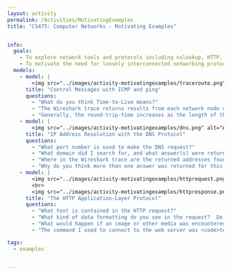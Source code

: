 ```yaml
---
layout: activity
permalink: /Activities/MotivatingExamples
title: "CS475: Computer Networks - Motivating Examples"


info:
  goals: 
    - To explore network tools and protocols including nslookup, HTTP, and traceroute
    - To motivate the need for loosely interconnected networking protocols to provide different but compatible levels of service
  models:
    - model: |
        <img src="../images/activity-motivatingexamples/traceroute.png" alt="A Wireshark trace of the traceroute program">
      title: "Control Messages with ICMP and ping"
      questions: 
        - "What do you think Time-to-Live means?"  
        - "The Wireshark trace returns results from each network node on the path to the destination, but the resposne message appears to be an error.  What do you think the Time-to-Live has to do with finding each hop on the path?"
        - "Generally, the round-trip-time increases as the length of the path increases, but not strictly so.  Why do you think this is?"
    - model: |
        <img src="../images/activity-motivatingexamples/dns.png" alt="A Wireshark trace of a DNS lookup">
      title: "IP Address Resolution with the DNS Protocol"
      questions: 
        - "What port number is used to make the DNS request?"  
        - "What domain did I search for, and what answer(s) were returned?"
        - "Where in the Wireshark trace are the returned addresses found?"
        - "Why do you think more than one answer was returned for this request?"
    - model: |
        <img src="../images/activity-motivatingexamples/httprequest.png" alt="A Wireshark trace of an HTTP request">
        <br>
        <img src="../images/activity-motivatingexamples/httpresponse.png" alt="A Wireshark trace of an HTTP response">
      title: "The HTTP Application-Layer Protocol"
      questions: 
        - "What text is contained in the HTTP request?"
        - "What kind of data formatting do you see in the request?  Do you see this format replicated in the response, and if so, what kinds of information are returned aside from the webpage itself?"
        - "What would happen if an image or other media was encountered in the HTTP response?"
        - "The command I used to connect to the web server was <code>telnet www.google.com 80</code>.  Similarly, you typically enter <code>http://www.google.com</code> into a web browser.  Why was it unnecessary to run a DNS lookup and enter the IP address here instead?" 

tags:
  - examples

 
---
```


